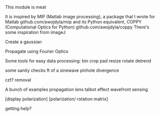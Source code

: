 This module is meat

It is inspired by MIP (Matlab image processing), a package that I wrote for Matlab
github.com/awojdyla/mip and its Python equivalent, COPPY (Computational Optics for Python) github.com/awojdyla/coppy
There's some inspiration from imageJ


Create a gaussian

Propagate using Fourier Optics

Some tools for easy data processing:
bin
crop
pad
resize
rotate
detrend


some sanity checks
ft of a sinewave
pinhole divergence

czt?
removal

A bunch of examples
propagation
lens
talbot effect
wavefront sensing

[display polarization]
[polarization/ rotation matrix]

getting help?
